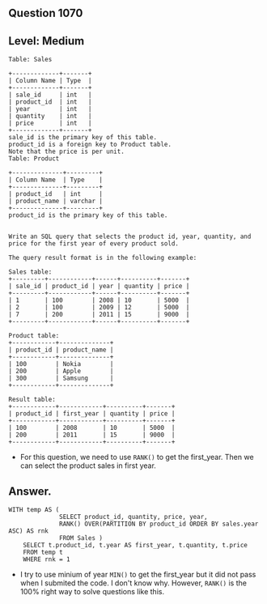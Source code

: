 
## Question 1070 
## Level: Medium 

```
Table: Sales

+-------------+-------+
| Column Name | Type  |
+-------------+-------+
| sale_id     | int   |
| product_id  | int   |
| year        | int   |
| quantity    | int   |
| price       | int   |
+-------------+-------+
sale_id is the primary key of this table.
product_id is a foreign key to Product table.
Note that the price is per unit.
Table: Product

+--------------+---------+
| Column Name  | Type    |
+--------------+---------+
| product_id   | int     |
| product_name | varchar |
+--------------+---------+
product_id is the primary key of this table.
 

Write an SQL query that selects the product id, year, quantity, and price for the first year of every product sold.

The query result format is in the following example:

Sales table:
+---------+------------+------+----------+-------+
| sale_id | product_id | year | quantity | price |
+---------+------------+------+----------+-------+ 
| 1       | 100        | 2008 | 10       | 5000  |
| 2       | 100        | 2009 | 12       | 5000  |
| 7       | 200        | 2011 | 15       | 9000  |
+---------+------------+------+----------+-------+

Product table:
+------------+--------------+
| product_id | product_name |
+------------+--------------+
| 100        | Nokia        |
| 200        | Apple        |
| 300        | Samsung      |
+------------+--------------+

Result table:
+------------+------------+----------+-------+
| product_id | first_year | quantity | price |
+------------+------------+----------+-------+ 
| 100        | 2008       | 10       | 5000  |
| 200        | 2011       | 15       | 9000  |
+------------+------------+----------+-------+

```
* For this question, we need to use `RANK()` to get the first_year. Then we can select the product sales in first year. 

## Answer. 

```
WITH temp AS ( 
              SELECT product_id, quantity, price, year,
              RANK() OVER(PARTITION BY product_id ORDER BY sales.year ASC) AS rnk
              FROM Sales ) 
    SELECT t.product_id, t.year AS first_year, t.quantity, t.price 
    FROM temp t 
    WHERE rnk = 1 
``` 

* I try to use minium of year `MIN()` to get the first_year but it did not pass when I submited the code. I don't know why. However, `RANK()` is the 100% right way 
 to solve questions like this.
